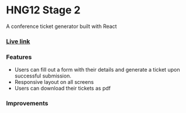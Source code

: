 # HNG12 Stage 2
A conference ticket generator built with React

### [Live link](https://themainsamuel-ticket-generator.netlify.app/)

### Features
- Users can fill out a form with their details and generate a ticket upon successful submission.
- Responsive layout on all screens
- Users can download their tickets as pdf

### Improvements